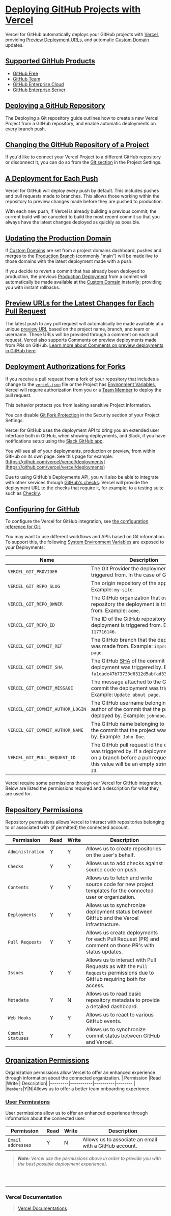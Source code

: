 # [Deploying GitHub Projects with Vercel](https://vercel.com/docs/concepts/deployments/git/vercel-for-github#)

Vercel for GitHub automatically deploys your GitHub projects with [Vercel](https://vercel.com/), providing [Preview Deployment URLs](https://vercel.com/docs/concepts/deployments/preview-deployments#preview-urls), and automatic [Custom Domain](https://vercel.com/docs/concepts/projects/custom-domains) updates.

## [Supported GitHub Products](https://vercel.com/docs/concepts/deployments/git/vercel-for-github#supported-github-products)

-   [GitHub Free](https://github.com/pricing)
-   [GitHub Team](https://github.com/pricing)
-   [GitHub Enterprise Cloud](https://docs.github.com/en/get-started/learning-about-github/githubs-products#github-enterprise)
-   [GitHub Enterprise Server](https://vercel.com/docs/concepts/deployments/git/vercel-for-github#using-github-actions)

## [Deploying a GitHub Repository](https://vercel.com/docs/concepts/deployments/git/vercel-for-github#deploying-a-github-repository)
The Deploying a Git repository guide outlines how to create a new Vercel Project from a GitHub repository, and enable automatic deployments on every branch push.
## [Changing the GitHub Repository of a Project](https://vercel.com/docs/concepts/deployments/git/vercel-for-github#changing-the-github-repository-of-a-project)

If you'd like to connect your Vercel Project to a different GitHub repository or disconnect it, you can do so from the  [Git section](https://vercel.com/docs/v2/platform/projects#git)  in the Project Settings.

## [A Deployment for Each Push](https://vercel.com/docs/concepts/deployments/git/vercel-for-github#a-deployment-for-each-push)

Vercel for GitHub will  deploy every push by default. This includes pushes and pull requests made to branches. This allows those working within the repository to preview changes made before they are pushed to production.

With each new push, if Vercel is already building a previous commit, the current build will be canceled to build the most recent commit so that you always have the latest changes deployed as quickly as possible.

## [Updating the Production Domain](https://vercel.com/docs/concepts/deployments/git/vercel-for-github#updating-the-production-domain)

If  [Custom Domains](https://vercel.com/docs/concepts/projects/custom-domains)  are set from a project domains dashboard, pushes and merges to the  [Production Branch](https://vercel.com/docs/concepts/deployments/git#production-branch)  (commonly "main") will be made live to those domains with the latest deployment made with a push.

If you decide to revert a commit that has already been deployed to production, the previous  [Production Deployment](https://vercel.com/docs/concepts/deployments/environments#production)  from a commit will automatically be made available at the  [Custom Domain](https://vercel.com/docs/concepts/projects/custom-domains)  instantly; providing you with instant rollbacks.

## [Preview URLs for the Latest Changes for Each Pull Request](https://vercel.com/docs/concepts/deployments/git/vercel-for-github#preview-urls-for-the-latest-changes-for-each-pull-request)

The latest push to any pull request will automatically be made available at a unique  [preview URL](https://vercel.com/docs/concepts/deployments/preview-deployments#preview-urls)  based on the project name, branch, and team or username. These URLs will be provided through a comment on each pull request. Vercel also supports Comments on preview deployments made from PRs on GitHub.  [Learn more about Comments on preview deployments in GitHub here](https://vercel.com/docs/concepts/deployments/preview-deployments#github-integration).

## [Deployment Authorizations for Forks](https://vercel.com/docs/concepts/deployments/git/vercel-for-github#deployment-authorizations-for-forks)

If you receive a pull request from a fork of your repository that includes a change to the  [`vercel.json`](https://vercel.com/docs/cli)  file or the Project has  [Environment Variables](https://vercel.com/docs/concepts/projects/environment-variables), Vercel will require authorization from you or a  [Team Member](https://vercel.com/docs/teams-and-accounts/team-members-and-roles)  to deploy the pull request.

This behavior protects you from leaking sensitive Project information.

You can disable  [Git Fork Protection](https://vercel.com/docs/concepts/projects/overview#git-fork-protection)  in the Security section of your Project Settings.

Vercel for GitHub uses the deployment API to bring you an extended user interface both in GitHub, when showing deployments, and Slack, if you have notifications setup using the  [Slack GitHub app](https://slack.github.com/).

You will see all of your deployments, production or preview, from within GitHub on its own page. See this page for example:  [https://github.com/vercel/vercel/deployments](https://github.com/vercel/vercel/deployments)

Due to using GitHub's Deployments API, you will also be able to integrate with other services through  [GitHub's checks](https://help.github.com/en/articles/about-status-checks). Vercel will provide the deployment URL to the checks that require it, for example; to a testing suite such as  [Checkly](https://checklyhq.com/docs/cicd/github/).

## [Configuring for GitHub](https://vercel.com/docs/concepts/deployments/git/vercel-for-github#configuring-for-github)

To configure the Vercel for GitHub integration, see  [the configuration reference for Git](https://vercel.com/docs/concepts/projects/project-configuration/git-configuration).

You may want to use different workflows and APIs based on Git information. To support this, the following  [System Environment Variables](https://vercel.com/docs/concepts/projects/environment-variables#system-environment-variables)  are exposed to your Deployments:

| Name | Description |
| ----------- | ----------- |
| `VERCEL_GIT_PROVIDER` | The Git Provider the deployment is triggered from. In the case of Git|
|`VERCEL_GIT_REPO_SLUG`|The origin repository of the app on GitHub.  Example:  `my-site`.|
|`VERCEL_GIT_REPO_OWNER`|The GitHub organization that owns the repository the deployment is triggered from.  Example:  `acme`.
|`VERCEL_GIT_REPO_ID`|The ID of the GitHub repository the deployment is triggered from.  Example:  `117716146`.
|`VERCEL_GIT_COMMIT_REF`|The GitHub branch that the deployment was made from.  Example:  `improve-about-page`.
|`VERCEL_GIT_COMMIT_SHA`|The GitHub  [SHA](https://help.github.com/articles/github-glossary/#commit)  of the commit the deployment was triggered by.  Example:  `fa1eade47b73733d6312d5abfad33ce9e4068081`.
|`VERCEL_GIT_COMMIT_MESSAGE`|The message attached to the GitHub commit the deployment was triggered by.  Example:  `Update about page`.
|`VERCEL_GIT_COMMIT_AUTHOR_LOGIN`|The GitHub username belonging to the author of the commit that the project was deployed by.  Example:  `johndoe`.
|`VERCEL_GIT_COMMIT_AUTHOR_NAME`|The GitHub name belonging to the author of the commit that the project was deployed by.  Example:  `John Doe`.
|`VERCEL_GIT_PULL_REQUEST_ID`|The GitHub pull request id the deployment was triggered by. If a deployment is created on a branch before a pull request is made, this value will be an empty string.  Example:  `23`.


Vercel require some permissions through our Vercel for GitHub integration. Below are listed the permissions required and a description for what they are used for.

## [Repository Permissions](https://vercel.com/docs/concepts/deployments/git/vercel-for-github#repository-permissions)

Repository permissions allows Vercel to interact with repositories belonging to or associated with (if permitted) the connected account.

|  Permission |Read |Write | Description|
|---------|-----------|----------|-------- |
|`Administration`|Y|Y|Allows us to create repositories on the user's behalf.
|`Checks`|Y|Y|Allows us to add checks against source code on push.
|`Contents`|Y|Y|Allows us to fetch and write source code for new project templates for the connected user or organization.
|`Deployments`|Y|Y|Allows us to synchronize deployment status between GitHub and the  Vercel  infrastructure.
|`Pull Requests`|Y|Y|Allows us create deployments for each Pull Request (PR) and comment on those PR's with status updates.
|`Issues`|Y|Y|Allows us to interact with Pull Requests as with the  `Pull Requests`  permissions due to GitHub requiring both for access.
|`Metadata`|Y|N|Allows us to read basic repository metadata to provide a detailed dashboard.
|`Web Hooks`|Y|Y|Allows us to react to various GitHub events.
|`Commit Statuses`|Y|Y|Allows us to synchronize commit status between GitHub and  Vercel.

## [Organization Permissions](https://vercel.com/docs/concepts/deployments/git/vercel-for-github#organization-permissions)

Organization permissions allow Vercel to offer an enhanced experience through information about the connected organization.
|  Permission |Read |Write | Description|
|---------|-----------|----------|-------- |
|`Members`|Y|N|Allows us to offer a better team onboarding experience.

### [User Permissions](https://vercel.com/docs/concepts/deployments/git/vercel-for-github#user-permissions)

User permissions allow us to offer an enhanced experience through information about the connected user.

|  Permission |Read |Write | Description|
|---------|-----------|----------|-------- |
|`Email addresses`|Y|N|Allows us to associate an email with a GitHub account.

> ***Note:** Vercel use the permissions above in order to provide you with the best possible deployment experience).*

<br>
<br>

---
### Vercel Documentation
 
>[Vercel Documentations ](https://vercel.com/docs)
